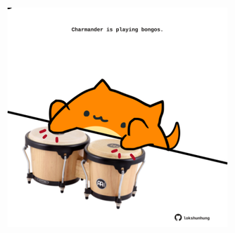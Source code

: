 <!-- built at 15/02/2024, 24:01:15 UTC -->
<p align="center">
  <img width="500" height="500" src="./ReadmeImage.svg">
</p>
